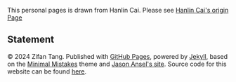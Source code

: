 This personal pages is drawn from Hanlin Cai. Please see [Hanlin Cai's origin Page](https://github.com/GuangLun2000/GuangLun2000.github.io)


## Statement

© 2024 Zifan Tang. Published with [GitHub Pages](https://pages.github.com/), powered by [Jekyll](https://jekyllrb.com/), based on the [Minimal Mistakes](https://mademistakes.com/) theme and [Jason Ansel's site](https://github.com/jansel/jansel.github.io). Source code for this website can be found [here](https://github.com/AntonioTang12138/AntonioTang12138.github.io).
